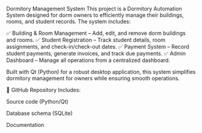 Dormitory Management System
This project is a Dormitory Automation System designed for dorm owners to efficiently manage their buildings, rooms, and student records. The system includes:

✅ Building & Room Management – Add, edit, and remove dorm buildings and rooms.
✅ Student Registration – Track student details, room assignments, and check-in/check-out dates.
✅ Payment System – Record student payments, generate invoices, and track due payments.
✅ Admin Dashboard – Manage all operations from a centralized dashboard.

Built with Qt (Python) for a robust desktop application, this system simplifies dormitory management for owners while ensuring smooth operations.

🔹 GitHub Repository Includes:

Source code (Python/Qt)

Database schema (SQLite)

Documentation
